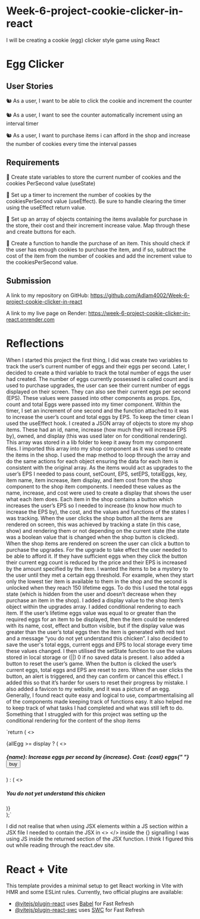 # Week-6-project-cookie-clicker-in-react

I will be creating a cookie (egg) clicker style game using React

# Egg Clicker

## User Stories

🐿️ As a user, I want to be able to click the cookie and increment the counter

🐿️ As a user, I want to see the counter automatically increment using an interval timer

🐿️ As a user, I want to purchase items i can afford in the shop and increase the number of cookies every time the interval passes

## Requirements

🎯 Create state variables to store the current number of cookies and the cookies PerSecond value (useState)

🎯 Set up a timer to increment the number of cookies by the cookiesPerSecond value (useEffect). Be sure to handle clearing the timer using the useEffect return value.

🎯 Set up an array of objects containing the items available for purchase in the store, their cost and their increment increase value. Map through these and create buttons for each.

🎯 Create a function to handle the purchase of an item. This should check if the user has enough cookies to purchase the item, and if so, subtract the cost of the item from the number of cookies and add the increment value to the cookiesPerSecond value.

## Submission

A link to my repository on GitHub: https://github.com/Adlam4002/Week-6-project-cookie-clicker-in-react

A link to my live page on Render: https://week-6-project-cookie-clicker-in-react.onrender.com

# Reflections

When I started this project the first thing, I did was create two variables to track the user’s current number of eggs and their eggs per second. Later, I decided to create a third variable to track the total number of eggs the user had created. The number of eggs currently possessed is called count and is used to purchase upgrades, the user can see their current number of eggs displayed on their screen. They can also see their current eggs per second (EPS). These values were passed into other components as props. Eps, count and total Eggs were passed into my timer component. Within the timer, I set an increment of one second and the function attached to it was to increase the user’s count and total eggs by EPS. To keep the timer clean I used the useEffect hook.
I created a JSON array of objects to store my shop items. These had an id, name, increase (how much they will increase EPS by), owned, and display (this was used later on for conditional rendering). This array was stored in a lib folder to keep it away from my component files. I imported this array into my shop component as it was used to create the items in the shop. I used the map method to loop through the array and do the same actions for each object ensuring the data for each item is consistent with the original array. As the items would act as upgrades to the user’s EPS I needed to pass count, setCount, EPS, setEPS, totalEggs, key, item name, item increase, item display, and item cost from the shop component to the shop item components. I needed these values as the name, increase, and cost were used to create a display that shows the user what each item does. Each item in the shop contains a button which increases the user’s EPS so I needed to increase (to know how much to increase the EPS by), the cost, and the values and functions of the states I was tracking. When the user clicks the shop button all the items are rendered on screen, this was achieved by tracking a state (in this case, show) and rendering them or not depending on the current state (the state was a boolean value that is changed when the shop button is clicked). When the shop items are rendered on screen the user can click a button to purchase the upgrades. For the upgrade to take effect the user needed to be able to afford it. If they have sufficient eggs when they click the button their current egg count is reduced by the price and their EPS is increased by the amount specified by the item. I wanted the items to be a mystery to the user until they met a certain egg threshold. For example, when they start only the lowest tier item is available to them in the shop and the second is unlocked when they reach 150 lifetime eggs. To do this I used the total eggs state (which is hidden from the user and doesn’t decrease when they purchase an item in the shop). I added a display value to the shop item’s object within the upgrades array. I added conditional rendering to each item. If the user’s lifetime eggs value was equal to or greater than the required eggs for an item to be displayed, then the item could be rendered with its name, cost, effect and button visible, but if the display value was greater than the user’s total eggs then the item is generated with red text and a message “you do not yet understand this chicken”.
I also decided to save the user's total eggs, current eggs and EPS to local storage every time these values changed. I then utilised the setState function to use the values stored in local storage or (||) 0 if no saved data is present. I also added a button to reset the user’s game. When the button is clicked the user’s current eggs, total eggs and EPS are reset to zero. When the user clicks the button, an alert is triggered, and they can confirm or cancel this effect. I added this so that it’s harder for users to reset their progress by mistake. I also added a favicon to my website, and it was a picture of an egg.
Generally, I found react quite easy and logical to use, compartmentalising all of the components made keeping track of functions easy. It also helped me to keep track of what tasks I had completed and what was still left to do.
Something that I struggled with for this project was setting up the conditional rendering for the content of the shop items

`return (
<>

<div className="Itembox">
{allEgg >= display ? (
<>
<h5 className="Item">
{name}: Increase eggs per second by {increase}. Cost: {cost} eggs{" "}
<button onClick={handleBuy}>buy</button>
</h5>
</>
) : (
<>
<h5 className="pre-item">You do not yet understand this chicken</h5>
</>
)}
</div>
</>
);`

I did not realise that when using JSX elements within a JS section within a JSX file I needed to contain the JSX in <> </> inside the {} signalling I was using JS inside the returned section of the JSX function. I think I figured this out while reading through the react.dev site.

# React + Vite

This template provides a minimal setup to get React working in Vite with HMR and some ESLint rules.
Currently, two official plugins are available:

- [@vitejs/plugin-react](https://github.com/vitejs/vite-plugin-react/blob/main/packages/plugin-react/README.md) uses [Babel](https://babeljs.io/) for Fast Refresh
- [@vitejs/plugin-react-swc](https://github.com/vitejs/vite-plugin-react-swc) uses [SWC](https://swc.rs/) for Fast Refresh
